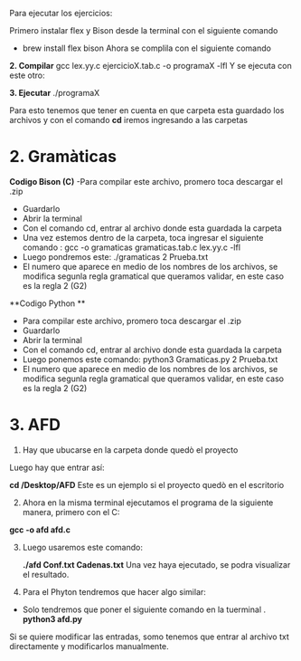 Para ejecutar los ejercicios:

Primero instalar flex y Bison desde la terminal con el siguiente comando 

- brew install flex bison
Ahora se complila con el siguiente comando

 **2. Compilar**
gcc lex.yy.c ejercicioX.tab.c -o programaX -lfl
Y se ejecuta con este otro:

**3. Ejecutar**
./programaX

Para esto tenemos que tener en cuenta en que carpeta esta guardado los archivos y con el comando **cd** iremos ingresando a las carpetas


# 2. Gramàticas

**Codigo Bison (C)**
-Para compilar este archivo, promero toca descargar el .zip
- Guardarlo
- Abrir la terminal
- Con el comando cd, entrar al archivo donde esta guardada la carpeta
-  Una vez estemos dentro de la carpeta, toca ingresar el siguiente comando : gcc -o gramaticas gramaticas.tab.c lex.yy.c -lfl
-  Luego pondremos este: ./gramaticas 2 Prueba.txt
-  El numero que aparece en medio de los nombres de los archivos, se modifica segunla regla gramatical que queramos validar, en este caso es la regla 2 (G2)

**Codigo Python **
- Para compilar este archivo, promero toca descargar el .zip
- Guardarlo
- Abrir la terminal
- Con el comando cd, entrar al archivo donde esta guardada la carpeta
- Luego ponemos este comando: python3 Gramaticas.py 2 Prueba.txt
-  El numero que aparece en medio de los nombres de los archivos, se modifica segunla regla gramatical que queramos validar, en este caso es la regla 2 (G2)


  
# 3. AFD

1. Hay que ubucarse  en la carpeta donde quedò el proyecto

Luego hay que entrar así:

**cd /Desktop/AFD**
Este es un ejemplo si el proyecto quedò en el escritorio

2. Ahora en la misma terminal ejecutamos el programa de la siguiente manera, primero con el C:
   
**gcc -o afd afd.c**

3. Luego usaremos este comando:

   **./afd Conf.txt Cadenas.txt**
Una vez haya ejecutado, se podra visualizar el resultado.

4. Para el Phyton tendremos que hacer algo similar:

- Solo tendremos que poner el siguiente comando en la tuerminal
.  **python3 afd.py**

Si se quiere modificar las entradas, somo tenemos que entrar al archivo txt directamente y modificarlos manualmente.



